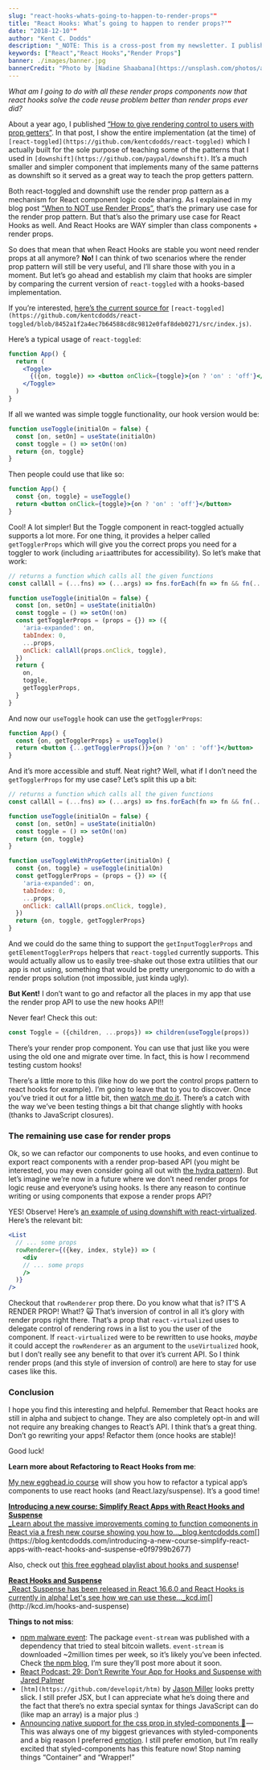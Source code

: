 ```yaml
---
slug: "react-hooks-whats-going-to-happen-to-render-props""
title: "React Hooks: What’s going to happen to render props?""
date: "2018-12-10""
author: "Kent C. Dodds"
description: "_NOTE: This is a cross-post from my newsletter. I publish each email two weeks after it’s sent. Subscribe to get more content like this…_"
keywords: ["React","React Hooks","Render Props"]
banner: ./images/banner.jpg
bannerCredit: "Photo by [Nadine Shaabana](https://unsplash.com/photos/anXB3AhQcJ0?utm_source=unsplash&utm_medium=referral&utm_content=creditCopyText) on [Unsplash](https://unsplash.com/search/photos/inverted?utm_source=unsplash&utm_medium=referral&utm_content=creditCopyText)"
---
```


_What am I going to do with all these render props components now that react
hooks solve the code reuse problem better than render props ever did?_

About a year ago, I published
[“How to give rendering control to users with prop getters”](https://blog.kentcdodds.com/how-to-give-rendering-control-to-users-with-prop-getters-549eaef76acf).
In that post, I show the entire implementation (at the time) of
`[react-toggled](https://github.com/kentcdodds/react-toggled)` which I actually
built for the sole purpose of teaching some of the patterns that I used in
`[downshift](https://github.com/paypal/downshift)`. It’s a much smaller and
simpler component that implements many of the same patterns as downshift so it
served as a great way to teach the prop getters pattern.

Both react-toggled and downshift use the render prop pattern as a mechanism for
React component logic code sharing. As I explained in my blog post
[“When to NOT use Render Props”](https://blog.kentcdodds.com/when-to-not-use-render-props-5397bbeff746),
that’s the primary use case for the render prop pattern. But that’s also the
primary use case for React Hooks as well. And React Hooks are WAY simpler than
class components + render props.

So does that mean that when React Hooks are stable you wont need render props at
all anymore? **No!** I can think of two scenarios where the render prop pattern
will still be very useful, and I’ll share those with you in a moment. But let’s
go ahead and establish my claim that hooks are simpler by comparing the current
version of `react-toggled` with a hooks-based implementation.

If you’re interested,
[here’s the current source for](https://github.com/kentcdodds/react-toggled/blob/8452a1f2a4ec7b64588cd8c9812e0faf8deb0271/src/index.js)
`[react-toggled](https://github.com/kentcdodds/react-toggled/blob/8452a1f2a4ec7b64588cd8c9812e0faf8deb0271/src/index.js)`.

Here’s a typical usage of `react-toggled`:

```jsx
function App() {
  return (
    <Toggle>
      {({on, toggle}) => <button onClick={toggle}>{on ? 'on' : 'off'}</button>}
    </Toggle>
  )
}
```

If all we wanted was simple toggle functionality, our hook version would be:

```js
function useToggle(initialOn = false) {
  const [on, setOn] = useState(initialOn)
  const toggle = () => setOn(!on)
  return {on, toggle}
}
```

Then people could use that like so:

```jsx
function App() {
  const {on, toggle} = useToggle()
  return <button onClick={toggle}>{on ? 'on' : 'off'}</button>
}
```

Cool! A lot simpler! But the Toggle component in react-toggled actually supports
a lot more. For one thing, it provides a helper called `getTogglerProps` which
will give you the correct props you need for a toggler to work (including
`aria`attributes for accessibility). So let’s make that work:

```js
// returns a function which calls all the given functions
const callAll = (...fns) => (...args) => fns.forEach(fn => fn && fn(...args))

function useToggle(initialOn = false) {
  const [on, setOn] = useState(initialOn)
  const toggle = () => setOn(!on)
  const getTogglerProps = (props = {}) => ({
    'aria-expanded': on,
    tabIndex: 0,
    ...props,
    onClick: callAll(props.onClick, toggle),
  })
  return {
    on,
    toggle,
    getTogglerProps,
  }
}
```

And now our `useToggle` hook can use the `getTogglerProps`:

```jsx
function App() {
  const {on, getTogglerProps} = useToggle()
  return <button {...getTogglerProps()}>{on ? 'on' : 'off'}</button>
}
```

And it’s more accessible and stuff. Neat right? Well, what if I don’t need the
`getTogglerProps` for my use case? Let’s split this up a bit:

```js
// returns a function which calls all the given functions
const callAll = (...fns) => (...args) => fns.forEach(fn => fn && fn(...args))

function useToggle(initialOn = false) {
  const [on, setOn] = useState(initialOn)
  const toggle = () => setOn(!on)
  return {on, toggle}
}

function useToggleWithPropGetter(initialOn) {
  const {on, toggle} = useToggle(initialOn)
  const getTogglerProps = (props = {}) => ({
    'aria-expanded': on,
    tabIndex: 0,
    ...props,
    onClick: callAll(props.onClick, toggle),
  })
  return {on, toggle, getTogglerProps}
}
```

And we could do the same thing to support the `getInputTogglerProps` and
`getElementTogglerProps` helpers that `react-toggled` currently supports. This
would actually allow us to easily tree-shake out those extra utilities that our
app is not using, something that would be pretty unergonomic to do with a render
props solution (not impossible, just kinda ugly).

**But Kent!** I don’t want to go and refactor all the places in my app that use
the render prop API to use the new hooks API!!

Never fear! Check this out:

```js
const Toggle = ({children, ...props}) => children(useToggle(props))
```

There’s your render prop component. You can use that just like you were using
the old one and migrate over time. In fact, this is how I recommend testing
custom hooks!

There’s a little more to this (like how do we port the control props pattern to
react hooks for example). I’m going to leave that to you to discover. Once
you’ve tried it out for a little bit, then
[watch me do it](https://www.youtube.com/watch?v=_eVyLVFlSQk&list=PLV5CVI1eNcJgCrPH_e6d57KRUTiDZgs0u).
There’s a catch with the way we’ve been testing things a bit that change
slightly with hooks (thanks to JavaScript closures).

### The remaining use case for render props

Ok, so we can refactor our components to use hooks, and even continue to export
react components with a render prop-based API (you might be interested, you may
even consider going all out with
[the hydra pattern](https://americanexpress.io/hydra/)). But let’s imagine we’re
now in a future where we don’t need render props for logic reuse and everyone’s
using hooks. Is there any reason to continue writing or using components that
expose a render props API?

YES! Observe! Here’s
[an example of using downshift with react-virtualized](https://github.com/paypal/downshift/blob/9b3467dce2be59832765277570857de5679d8392/stories/examples/windowing-with-react-virtualized.js).
Here’s the relevant bit:

```jsx
<List
  // ... some props
  rowRenderer={({key, index, style}) => (
    <div
    // ... some props
    />
  )}
/>
```

Checkout that `rowRenderer` prop there. Do you know what that is? IT’S A RENDER
PROP! What!? 🙀 That’s inversion of control in all it’s glory with render props
right there. That’s a prop that `react-virtualized` uses to delegate control of
rendering rows in a list to you the user of the component. If
`react-virtualized` were to be rewritten to use hooks, _maybe_ it could accept
the `rowRenderer` as an argument to the `useVirtualized` hook, but I don’t
really see any benefit to that over it’s current API. So I think render props
(and this style of inversion of control) are here to stay for use cases like
this.

### Conclusion

I hope you find this interesting and helpful. Remember that React hooks are
still in alpha and subject to change. They are also completely opt-in and will
not require any breaking changes to React’s API. I think that’s a great thing.
Don’t go rewriting your apps! Refactor them (once hooks are stable)!

Good luck!

**Learn more about Refactoring to React Hooks from me**:

[My new egghead.io course](https://blog.kentcdodds.com/introducing-a-new-course-simplify-react-apps-with-react-hooks-and-suspense-e0f9799b2677)
will show you how to refactor a typical app’s components to use react hooks (and
React.lazy/suspense). It’s a good time!

[**Introducing a new course: Simplify React Apps with React Hooks and Suspense**  
\_Learn about the massive improvements coming to function components in React via a fresh new course showing you how to…\_blog.kentcdodds.com](https://blog.kentcdodds.com/introducing-a-new-course-simplify-react-apps-with-react-hooks-and-suspense-e0f9799b2677 'https://blog.kentcdodds.com/introducing-a-new-course-simplify-react-apps-with-react-hooks-and-suspense-e0f9799b2677')[](https://blog.kentcdodds.com/introducing-a-new-course-simplify-react-apps-with-react-hooks-and-suspense-e0f9799b2677)

Also, check out
[this free egghead playlist about hooks and suspense](http://kcd.im/hooks-and-suspense)!

[**React Hooks and Suspense**  
\_React Suspense has been released in React 16.6.0 and React Hooks is currently in alpha! Let's see how we can use these…\_kcd.im](http://kcd.im/hooks-and-suspense 'http://kcd.im/hooks-and-suspense')[](http://kcd.im/hooks-and-suspense)

**Things to not miss**:

- [npm malware event](https://github.com/dominictarr/event-stream/issues/116):
  The package `event-stream` was published with a dependency that tried to steal
  bitcoin wallets. `event-stream` is downloaded ~2million times per week, so
  it’s likely you’ve been infected. Check
  [the npm blog](https://blog.npmjs.org/), I’m sure they’ll post more about it
  soon.
- [React Podcast: 29: Don’t Rewrite Your App for Hooks and Suspense with Jared Palmer](https://reactpodcast.simplecast.fm/29)
- `[htm](https://github.com/developit/htm)` by
  [Jason Miller](https://twitter.com/_developit/status/1065026506068504577)
  looks pretty slick. I still prefer JSX, but I can appreciate what he’s doing
  there and the fact that there’s no extra special syntax for things JavaScript
  can do (like map an array) is a major plus :)
- [Announcing native support for the css prop in styled-components 🎉](https://medium.com/styled-components/announcing-native-support-for-the-css-prop-in-styled-components-245ca5252feb) — This
  was always one of my biggest grievances with styled-components and a big
  reason I preferred [emotion](https://emotion.sh/). I still prefer emotion, but
  I’m really excited that styled-components has this feature now! Stop naming
  things “Container” and “Wrapper!”
